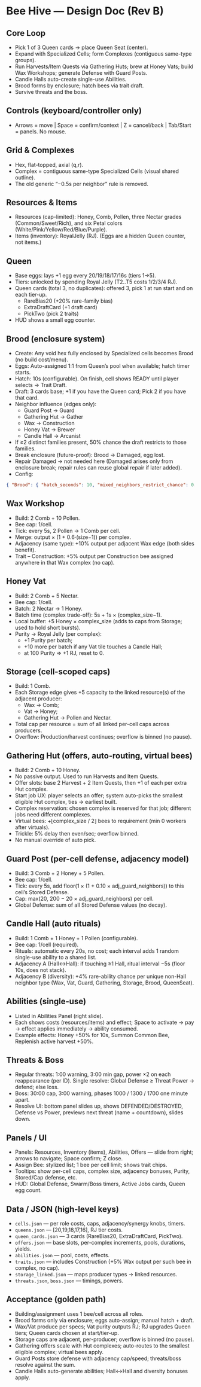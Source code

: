 # Bee Hive — Design Doc (Rev B)

## Core Loop

- Pick 1 of 3 Queen cards → place Queen Seat (center).
- Expand with Specialized Cells; form Complexes (contiguous same-type groups).
- Run Harvests/Item Quests via Gathering Huts; brew at Honey Vats; build Wax Workshops; generate Defense with Guard Posts.
- Candle Halls auto-create single-use Abilities.
- Brood forms by enclosure; hatch bees via trait draft.
- Survive threats and the boss.

## Controls (keyboard/controller only)

- Arrows = move | Space = confirm/context | Z = cancel/back | Tab/Start = panels. No mouse.

## Grid & Complexes

- Hex, flat-topped, axial (q,r).
- Complex = contiguous same-type Specialized Cells (visual shared outline).
- The old generic “−0.5s per neighbor” rule is removed.

## Resources & Items

- Resources (cap-limited): Honey, Comb, Pollen, three Nectar grades (Common/Sweet/Rich), and six Petal colors (White/Pink/Yellow/Red/Blue/Purple).
- Items (inventory): RoyalJelly (RJ). (Eggs are a hidden Queen counter, not items.)

## Queen

- Base eggs: lays +1 egg every 20/19/18/17/16s (tiers 1→5).
- Tiers: unlocked by spending Royal Jelly (T2..T5 costs 1/2/3/4 RJ).
- Queen cards (total 3, no duplicates): offered 3, pick 1 at run start and on each tier-up.
  - RareBias20 (+20% rare-family bias)
  - ExtraDraftCard (+1 draft card)
  - PickTwo (pick 2 traits)
- HUD shows a small egg counter.

## Brood (enclosure system)

- Create: Any void hex fully enclosed by Specialized cells becomes Brood (no build cost/menu).
- Eggs: Auto-assigned 1:1 from Queen’s pool when available; hatch timer starts.
- Hatch: 10s (configurable). On finish, cell shows READY until player selects → Trait Draft.
- Draft: 3 cards base; +1 if you have the Queen card; Pick 2 if you have that card.
- Neighbor influence (edges only):
  - Guard Post → Guard
  - Gathering Hut → Gather
  - Wax → Construction
  - Honey Vat → Brewer
  - Candle Hall → Arcanist
- If ≥2 distinct families present, 50% chance the draft restricts to those families.
- Break enclosure (future-proof): Brood → Damaged, egg lost.
- Repair Damaged → not needed here (Damaged arises only from enclosure break; repair rules can reuse global repair if later added).
- Config:

```json
{ "Brood": { "hatch_seconds": 10, "mixed_neighbors_restrict_chance": 0.5 } }
```

## Wax Workshop

- Build: 2 Comb + 10 Pollen.
- Bee cap: 1/cell.
- Tick: every 5s, 2 Pollen → 1 Comb per cell.
- Merge: output × (1 + 0.6·(size−1)) per complex.
- Adjacency (same type): +10% output per adjacent Wax edge (both sides benefit).
- Trait – Construction: +5% output per Construction bee assigned anywhere in that Wax complex (no cap).

## Honey Vat

- Build: 2 Comb + 5 Nectar.
- Bee cap: 1/cell.
- Batch: 2 Nectar → 1 Honey.
- Batch time (complex trade-off): 5s + 1s × (complex_size−1).
- Local buffer: +5 Honey × complex_size (adds to caps from Storage; used to hold short bursts).
- Purity → Royal Jelly (per complex):
  - +1 Purity per batch;
  - +10 more per batch if any Vat tile touches a Candle Hall;
  - at 100 Purity ⇒ +1 RJ, reset to 0.

## Storage (cell-scoped caps)

- Build: 1 Comb.
- Each Storage edge gives +5 capacity to the linked resource(s) of the adjacent producer:
  - Wax → Comb;
  - Vat → Honey;
  - Gathering Hut → Pollen and Nectar.
- Total cap per resource = sum of all linked per-cell caps across producers.
- Overflow: Production/harvest continues; overflow is binned (no pause).

## Gathering Hut (offers, auto-routing, virtual bees)

- Build: 2 Comb + 10 Honey.
- No passive output. Used to run Harvests and Item Quests.
- Offer slots: base 2 Harvest + 2 Item Quests, then +1 of each per extra Hut complex.
- Start job UX: player selects an offer; system auto-picks the smallest eligible Hut complex, ties → earliest built.
- Complex reservation: chosen complex is reserved for that job; different jobs need different complexes.
- Virtual bees: +⌊complex_size / 2⌋ bees to requirement (min 0 workers after virtuals).
- Trickle: 5% delay then even/sec; overflow binned.
- No manual override of auto pick.

## Guard Post (per-cell defense, adjacency model)

- Build: 3 Comb + 2 Honey + 5 Pollen.
- Bee cap: 1/cell.
- Tick: every 5s, add floor(1 × (1 + 0.10 × adj_guard_neighbors)) to this cell’s Stored Defense.
- Cap: max(20, 200 − 20 × adj_guard_neighbors) per cell.
- Global Defense: sum of all Stored Defense values (no decay).

## Candle Hall (auto rituals)

- Build: 1 Comb + 1 Honey + 1 Pollen (configurable).
- Bee cap: 1/cell (required).
- Rituals: automatic every 20s, no cost; each interval adds 1 random single-use ability to a shared list.
- Adjacency A (Hall↔Hall): if touching ≥1 Hall, ritual interval −5s (floor 10s, does not stack).
- Adjacency B (diversity): +4% rare-ability chance per unique non-Hall neighbor type (Wax, Vat, Guard, Gathering, Storage, Brood, QueenSeat).

## Abilities (single-use)

- Listed in Abilities Panel (right slide).
- Each shows costs (resources/items) and effect; Space to activate → pay → effect applies immediately → ability consumed.
- Example effects: Honey +50% for 10s, Summon Common Bee, Replenish active harvest +50%.

## Threats & Boss

- Regular threats: 1:00 warning, 3:00 min gap, power ×2 on each reappearance (per ID). Single resolve: Global Defense ≥ Threat Power → defend; else loss.
- Boss: 30:00 cap, 3:00 warning, phases 1000 / 1300 / 1700 one minute apart.
- Resolve UI: bottom panel slides up, shows DEFENDED/DESTROYED, Defense vs Power, previews next threat (name + countdown), slides down.

## Panels / UI

- Panels: Resources, Inventory (items), Abilities, Offers — slide from right; arrows to navigate; Space confirm; Z close.
- Assign Bee: stylized list; 1 bee per cell limit; shows trait chips.
- Tooltips: show per-cell caps, complex size, adjacency bonuses, Purity, Stored/Cap defense, etc.
- HUD: Global Defense, Swarm/Boss timers, Active Jobs cards, Queen egg count.

## Data / JSON (high-level keys)

- `cells.json` — per role costs, caps, adjacency/synergy knobs, timers.
- `queens.json` — [20,19,18,17,16], RJ tier costs.
- `queen_cards.json` — 3 cards (RareBias20, ExtraDraftCard, PickTwo).
- `offers.json` — base slots, per-complex increments, pools, durations, yields.
- `abilities.json` — pool, costs, effects.
- `traits.json` — includes Construction (+5% Wax output per such bee in complex, no cap).
- `storage_linked.json` — maps producer types → linked resources.
- `threats.json`, `boss.json` — timings, powers.

## Acceptance (golden path)

- Building/assignment uses 1 bee/cell across all roles.
- Brood forms only via enclosure; eggs auto-assign; manual hatch + draft.
- Wax/Vat produce per specs; Vat purity outputs RJ; RJ upgrades Queen tiers; Queen cards chosen at start/tier-up.
- Storage caps are adjacent, per-producer; overflow is binned (no pause).
- Gathering offers scale with Hut complexes; auto-routes to the smallest eligible complex; virtual bees apply.
- Guard Posts store defense with adjacency cap/speed; threats/boss resolve against the sum.
- Candle Halls auto-generate abilities; Hall↔Hall and diversity bonuses apply.
